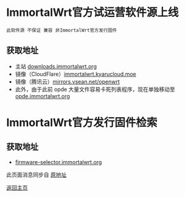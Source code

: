 # ImmortalWrt官方试运营软件源上线          

`此软件源 不保证 兼容 非ImmortalWrt官方发行固件`

## 获取地址

* 主站 [downloads.immortalwrt.org](https://downloads.immortalwrt.org)  
* 镜像（CloudFlare）[immortalwrt.kyarucloud.moe](https://immortalwrt.kyarucloud.moe)
* 镜像（腾讯云）[mirrors.vsean.net/openwrt](https://mirrors.vsean.net/openwrt)      
* 此外，由于此前 opde 大量文件容易卡死列表程序，现在单独移动至 [opde.immortalwrt.org](https://opde.immortalwrt.org)                            

# ImmortalWrt官方发行固件检索       

## 获取地址

* [firmware-selector.immortalwrt.org](https://firmware-selector.immortalwrt.org/)



此页面消息同步自 [原地址](https://t.me/ctcgfw_openwrt_discuss/461245)     


[返回主页](./README.md)          


